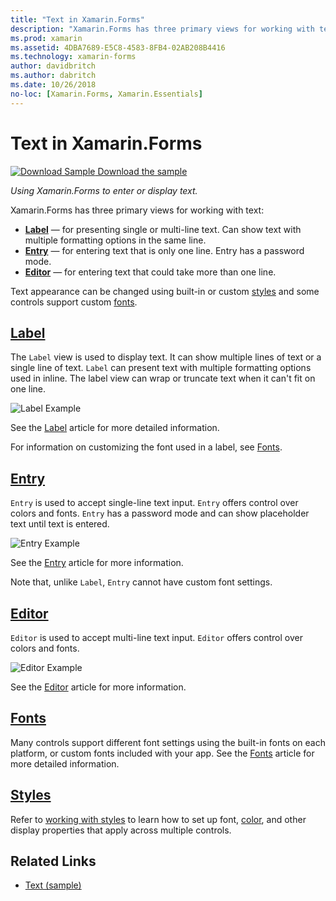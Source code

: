 ```yaml
---
title: "Text in Xamarin.Forms"
description: "Xamarin.Forms has three primary views for working with text, and this article explains how to use them to enter and display text in Xamarin.Forms applications."
ms.prod: xamarin
ms.assetid: 4DBA7689-E5C8-4583-8FB4-02AB208B4416
ms.technology: xamarin-forms
author: davidbritch
ms.author: dabritch
ms.date: 10/26/2018
no-loc: [Xamarin.Forms, Xamarin.Essentials]
---
```


# Text in Xamarin.Forms

[![Download Sample](~/media/shared/download.png) Download the sample](https://docs.microsoft.com/samples/xamarin/xamarin-forms-samples/userinterface-text)

_Using Xamarin.Forms to enter or display text._

Xamarin.Forms has three primary views for working with text:

- **[Label](#label)** &mdash; for presenting single or multi-line text. Can show text with multiple formatting options in the same line.
- **[Entry](#entry)** &mdash; for entering text that is only one line. Entry has a password mode.
- **[Editor](#editor)** &mdash; for entering text that could take more than one line.

Text appearance can be changed using built-in or custom [styles](#styles) and some controls support custom [fonts](#fonts).

## [Label](label.md)

The `Label` view is used to display text. It can show multiple lines of text or a single line of text. `Label` can present text with multiple formatting options used in inline. The label view can wrap or truncate text when it can't fit on one line.

![Label Example](images/label.png)

See the [Label](label.md) article for more detailed information.

For information on customizing the font used in a label, see [Fonts](fonts.md).

## [Entry](entry.md)

`Entry` is used to accept single-line text input. `Entry` offers control over colors and fonts. `Entry` has a password mode and can show placeholder text until text is entered.

![Entry Example](images/entry.png)

See the [Entry](entry.md) article for more information.

Note that, unlike `Label`, `Entry` cannot have custom font settings.

## [Editor](editor.md)

`Editor` is used to accept multi-line text input. `Editor` offers control over colors and fonts.

![Editor Example](images/editor.png)

See the [Editor](editor.md) article for more information.

## [Fonts](fonts.md)

Many controls support different font settings using the built-in fonts on each platform, or custom fonts included with your app. See the [Fonts](fonts.md) article for more detailed information.

## [Styles](styles.md)

Refer to [working with styles](~/xamarin-forms/user-interface/styles/index.md) to learn how to set up font, [color](~/xamarin-forms/user-interface/colors.md), and other display properties that apply across multiple controls.

## Related Links

- [Text (sample)](https://docs.microsoft.com/samples/xamarin/xamarin-forms-samples/userinterface-text)
